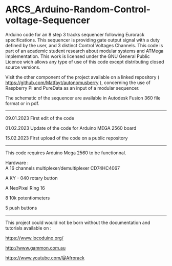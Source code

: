 # ARCS_Arduino-Random-Control-voltage-Sequencer

Arduino code for an 8 step 3 tracks sequencer following Eurorack specifications. This sequencer is providing gate output signal with a duty defined by the user, and 3 distinct Control Voltages Channels.
This code is part of an academic student research about modular systems and ATMega implementation.
This work is licensed under the GNU General Public Licence wich allows any type of use of this code except distributing closed source versions.

Visit the other component of the project available on a linked repository ( https://github.com/Matfayt/autonomusberry ), concerning the use of Raspberry Pi and PureData as an input of a modular sequencer.

The schematic of the sequencer are available in Autodesk Fusion 360 file format or in pdf.

---------------

  09.01.2023 First edit of the code
  
  01.02.2023 Update of the code for Arduino MEGA 2560 board
  
  15.02.2023 First upload of the code on a public repository

---------------

  This code requires Arduino Mega 2560 to be functionnal.

  Hardware :  
  A 16 channels multiplexer/demultiplexer CD74HC4067
  
  A KY - 040 rotary button
  
  A NeoPixel Ring 16
  
  8 10k potentiometers
  
  5 push buttons

---------------

This project could would not be born without the documentation and tutorials available on :

https://www.locoduino.org/

http://www.gammon.com.au

https://www.youtube.com/@Afrorack
